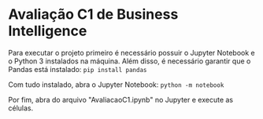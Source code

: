 # Avaliação C1 de Business Intelligence
 
Para executar o projeto primeiro é necessário possuir o Jupyter Notebook e o Python 3 instalados na máquina.
Além disso, é necessário garantir que o Pandas está instalado:
```pip install pandas```

Com tudo instalado, abra o Jupyter Notebook:
```python -m notebook```

Por fim, abra do arquivo "AvaliacaoC1.ipynb" no Jupyter e execute as células.
